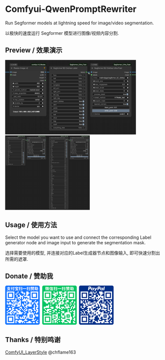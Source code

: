 # Comfyui-QwenPromptRewriter
Run Segformer models at lightning speed for image/video segmentation.  

以极快的速度运行 Segformer 模型进行图像/视频内容分割.  

## Preview / 效果演示
<p>
<img alt="preview1" src="./img/preview1.png" height="240"/>
<img alt="preview2" src="./img/preview2.png" height="240"/>
</p>

## Usage / 使用方法
Select the model you want to use and connect the corresponding Label generator node and image input to generate the segmentation mask.  

选择需要使用的模型, 并连接对应的Label生成器节点和图像输入, 即可快速分割出所需的遮罩.

## Donate / 赞助我
<img alt="donate" src="./img/donate.png" width="350"/>

## Thanks / 特别鸣谢
[ComfyUI_LayerStyle](https://github.com/chflame163/ComfyUI_LayerStyle) @chflame163
